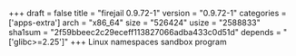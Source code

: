 +++
draft = false
title = "firejail 0.9.72-1"
version = "0.9.72-1"
categories = ['apps-extra']
arch = "x86_64"
size = "526424"
usize = "2588833"
sha1sum = "2f59bbeec2c29eceff113827066adba433c0d51d"
depends = "['glibc>=2.25']"
+++
Linux namespaces sandbox program